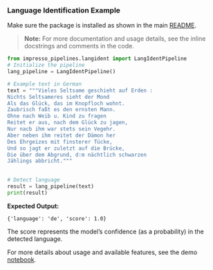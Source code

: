 ### Language Identification Example
Make sure the package is installed as shown in the main [README](README.md).

> **Note:** For more documentation and usage details, see the inline docstrings and comments in the code.

```python
from impresso_pipelines.langident import LangIdentPipeline
# Initialize the pipeline
lang_pipeline = LangIdentPipeline()

# Example text in German
text = """Vieles Seltsame geschieht auf Erden :
Nichts Seltsameres sieht der Mond
Als das Glück, das im Knopfloch wohnt.
Zaubrisch faßt es den ernsten Mann.
Ohne nach Weib u. Kind zu fragen
Reitet er aus, nach dem Glück zu jagen,
Nur nacb ihm war stets sein Vegehr.
Aber neben ihm reitet der Dämon her
Des Ehrgeizes mit finsterer Tücke,
Und so jagt er zuletzt auf die Brücke,
Die über dem Abgrund, d:m nächtlich schwarzen
Jählings abbricht."""
     

# Detect language
result = lang_pipeline(text)
print(result)
```
**Expected Output:**
```
{'language': 'de', 'score': 1.0}
```
The score represents the model’s confidence (as a probability) in the detected language.


For more details about usage and available features, see the demo [notebook](https://github.com/impresso/impresso-datalab-notebooks/blob/main/annotate/langident_pipeline_demo.ipynb).
